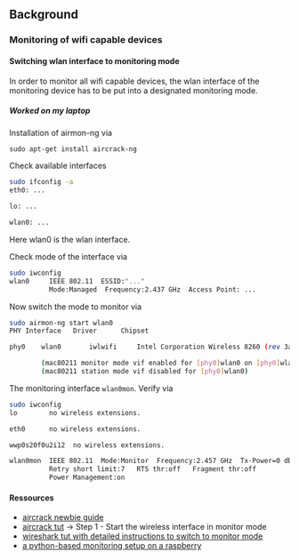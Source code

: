 ## Background

### Monitoring of wifi capable devices
  
#### Switching wlan interface to monitoring mode

In order to monitor all wifi capable devices, the wlan interface of the monitoring device has to be put into a
designated monitoring mode.

##### Worked on my laptop

Installation of airmon-ng via 
 ```
sudo apt-get install aircrack-ng
 ```
Check available interfaces
```bash
sudo ifconfig -a
eth0: ...

lo: ...

wlan0: ...
```
Here wlan0 is the wlan interface.

Check mode of the interface via 
```bash
sudo iwconfig
wlan0     IEEE 802.11  ESSID:"..."  
          Mode:Managed  Frequency:2.437 GHz  Access Point: ...
```
Now switch the mode to monitor via 
```bash
sudo airmon-ng start wlan0
PHY	Interface	Driver		Chipset

phy0	wlan0		iwlwifi		Intel Corporation Wireless 8260 (rev 3a)

		(mac80211 monitor mode vif enabled for [phy0]wlan0 on [phy0]wlan0mon)
		(mac80211 station mode vif disabled for [phy0]wlan0)

```

The monitoring interface `wlan0mon`. Verify via
```bash
sudo iwconfig
lo        no wireless extensions.

eth0      no wireless extensions.

wwp0s20f0u2i12  no wireless extensions.

wlan0mon  IEEE 802.11  Mode:Monitor  Frequency:2.457 GHz  Tx-Power=0 dBm   
          Retry short limit:7   RTS thr:off   Fragment thr:off
          Power Management:on
```





#### Ressources
 * [aircrack newbie guide](https://www.aircrack-ng.org/doku.php?id=newbie_guide)
 * [aircrack tut](https://www.aircrack-ng.org/doku.php?id=cracking_wpa&s[]=passive&s[]=mode) -> Step 1 - Start the wireless interface in monitor mode
 * [wireshark tut with detailed instructions to switch to monitor mode](https://wiki.wireshark.org/CaptureSetup/WLAN#Monitor_mode)
 * [a python-based monitoring setup on a raspberry](https://www.jbrandsma.com/news/2018/01/02/catching-wifi-probes-using-a-raspberry-pi/)   